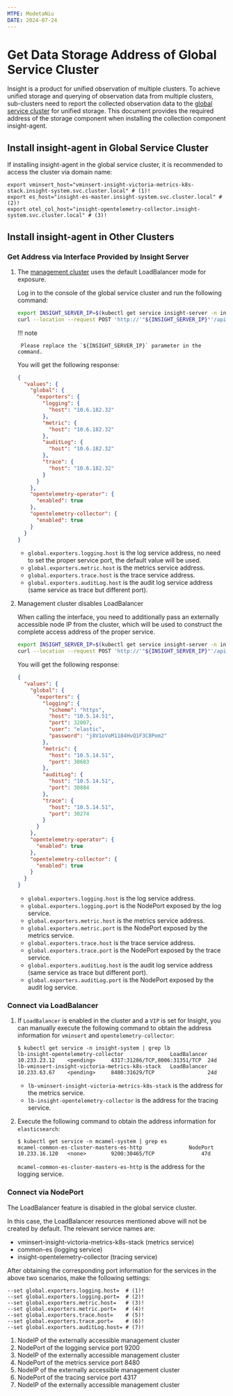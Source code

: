 ```yaml
---
MTPE: ModetaNiu
DATE: 2024-07-24
---
```


# Get Data Storage Address of Global Service Cluster

Insight is a product for unified observation of multiple clusters. To achieve unified storage and
querying of observation data from multiple clusters, sub-clusters need to report the collected observation data to the
[global service cluster](../../../kpanda/user-guide/clusters/cluster-role.md#global-service-cluster)
for unified storage. This document provides the required address of the storage component when
installing the collection component insight-agent.

## Install insight-agent in Global Service Cluster

If installing insight-agent in the global service cluster, it is recommended to access the cluster via domain name:

```shell
export vminsert_host="vminsert-insight-victoria-metrics-k8s-stack.insight-system.svc.cluster.local" # (1)!
export es_host="insight-es-master.insight-system.svc.cluster.local" # (2)!
export otel_col_host="insight-opentelemetry-collector.insight-system.svc.cluster.local" # (3)!
```

## Install insight-agent in Other Clusters

### Get Address via Interface Provided by Insight Server

1. The [management cluster](../../../kpanda/user-guide/clusters/cluster-role.md#management-clusters)
   uses the default LoadBalancer mode for exposure.

    Log in to the console of the global service cluster and run the following command:


    ```bash
    export INSIGHT_SERVER_IP=$(kubectl get service insight-server -n insight-system --output=jsonpath={.spec.clusterIP})
    curl --location --request POST 'http://'"${INSIGHT_SERVER_IP}"'/apis/insight.io/v1alpha1/agentinstallparam'
    ```

    !!! note

        Please replace the `${INSIGHT_SERVER_IP}` parameter in the command.

    You will get the following response:

    ```json
    {
      "values": {
        "global": {
          "exporters": {
            "logging": {
              "host": "10.6.182.32"
            },
            "metric": {
              "host": "10.6.182.32"
            },
            "auditLog": {
              "host": "10.6.182.32"
            },
            "trace": {
              "host": "10.6.182.32"
            }
          }
        },
        "opentelemetry-operator": {
          "enabled": true
        },
        "opentelemetry-collector": {
          "enabled": true
        }
      }
    }
    ```

    - `global.exporters.logging.host` is the log service address, no need to set the proper service port,
      the default value will be used.
    - `global.exporters.metric.host` is the metrics service address.
    - `global.exporters.trace.host` is the trace service address.
    - `global.exporters.auditLog.host` is the audit log service address (same service as trace but different port).

1. Management cluster disables LoadBalancer

    When calling the interface, you need to additionally pass an externally accessible node IP from the cluster,
    which will be used to construct the complete access address of the proper service.

    ```bash
    export INSIGHT_SERVER_IP=$(kubectl get service insight-server -n insight-system --output=jsonpath={.spec.clusterIP})
    curl --location --request POST 'http://'"${INSIGHT_SERVER_IP}"'/apis/insight.io/v1alpha1/agentinstallparam' --data '{"extra": {"EXPORTER_EXTERNAL_IP": "10.5.14.51"}}'
    ```

    You will get the following response:

    ```json
    {
      "values": {
        "global": {
          "exporters": {
            "logging": {
              "scheme": "https",
              "host": "10.5.14.51",
              "port": 32007,
              "user": "elastic",
              "password": "j8V1oVoM1184HvQ1F3C8Pom2"
            },
            "metric": {
              "host": "10.5.14.51",
              "port": 30683
            },
            "auditLog": {
              "host": "10.5.14.51",
              "port": 30884
            },
            "trace": {
              "host": "10.5.14.51",
              "port": 30274
            }
          }
        },
        "opentelemetry-operator": {
          "enabled": true
        },
        "opentelemetry-collector": {
          "enabled": true
        }
      }
    }
    ```

    - `global.exporters.logging.host` is the log service address.
    - `global.exporters.logging.port` is the NodePort exposed by the log service.
    - `global.exporters.metric.host` is the metrics service address.
    - `global.exporters.metric.port` is the NodePort exposed by the metrics service.
    - `global.exporters.trace.host` is the trace service address.
    - `global.exporters.trace.port` is the NodePort exposed by the trace service.
    - `global.exporters.auditLog.host` is the audit log service address (same service as trace but different port).
    - `global.exporters.auditLog.port` is the NodePort exposed by the audit log service.

### Connect via LoadBalancer

1. If `LoadBalancer` is enabled in the cluster and a `VIP` is set for Insight, you can manually execute 
   the following command to obtain the address information for `vminsert` and `opentelemetry-collector`:

    ```shell
    $ kubectl get service -n insight-system | grep lb
    lb-insight-opentelemetry-collector               LoadBalancer   10.233.23.12    <pending>     4317:31286/TCP,8006:31351/TCP  24d
    lb-vminsert-insight-victoria-metrics-k8s-stack   LoadBalancer   10.233.63.67    <pending>     8480:31629/TCP                 24d
    ```
    
    - `lb-vminsert-insight-victoria-metrics-k8s-stack` is the address for the metrics service.
    - `lb-insight-opentelemetry-collector` is the address for the tracing service.

2. Execute the following command to obtain the address information for `elasticsearch`:

    ```shell
    $ kubectl get service -n mcamel-system | grep es
    mcamel-common-es-cluster-masters-es-http               NodePort    10.233.16.120   <none>        9200:30465/TCP               47d
    ```

    `mcamel-common-es-cluster-masters-es-http` is the address for the logging service.

### Connect via NodePort

The LoadBalancer feature is disabled in the global service cluster. 

In this case, the LoadBalancer resources mentioned above will not be created by default. The relevant service names are:

- vminsert-insight-victoria-metrics-k8s-stack (metrics service)
- common-es (logging service)
- insight-opentelemetry-collector (tracing service)

After obtaining the corresponding port information for the services in the above two scenarios, make the following settings:

```shell
--set global.exporters.logging.host=  # (1)!
--set global.exporters.logging.port=  # (2)!
--set global.exporters.metric.host=   # (3)!
--set global.exporters.metric.port=   # (4)!
--set global.exporters.trace.host=    # (5)!
--set global.exporters.trace.port=    # (6)!
--set global.exporters.auditLog.host= # (7)!
```

1. NodeIP of the externally accessible management cluster
2. NodePort of the logging service port 9200
3. NodeIP of the externally accessible management cluster
4. NodePort of the metrics service port 8480
5. NodeIP of the externally accessible management cluster
6. NodePort of the tracing service port 4317
7. NodeIP of the externally accessible management cluster
